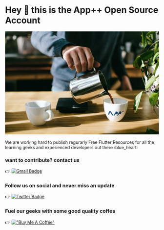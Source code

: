 # Hey 👋 this is the App++ Open Source Account

![App++](https://github.com/AppPlusx2/AppPlusx2/blob/main/banner2.png)

<p align='left'>We are working hard to publish regurarly Free Flutter Resources for all the learning geeks and experienced developers out there :blue_heart:</p>

### want to contribute? contact us
:point_right: [![Gmail Badge](https://img.shields.io/badge/-hello@appplusplus.com-c14438?style=flat&logo=Gmail&logoColor=white&link=mailto:hello@appplusplus.com)](mailto:hello@appplusplus.com) 

### Follow us on social and never miss an update
:point_right: [![Twitter Badge](https://img.shields.io/badge/-AppPlusx2-00acee?style=flat&logo=twitter&logoColor=white&link=https://twitter.com/AppPlusx2/)](https://www.twitter.com/AppPlusx2/) 

### Fuel our geeks with some good quality coffes
:point_right: [!["Buy Me A Coffee"](https://www.buymeacoffee.com/assets/img/custom_images/orange_img.png)](https://www.buymeacoffee.com/AppPlusx2?new=1)


<!--
**AppPlusx2/AppPlusx2** is a ✨ _special_ ✨ repository because its `README.md` (this file) appears on your GitHub profile.

Here are some ideas to get you started:

- 🔭 I’m currently working on ...
- 🌱 I’m currently learning ...
- 👯 I’m looking to collaborate on ...
- 🤔 I’m looking for help with ...
- 💬 Ask me about ...
- 📫 How to reach me: ...
- 😄 Pronouns: ...
- ⚡ Fun fact: ...
-->
